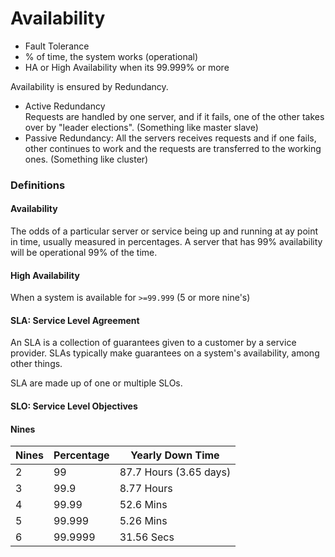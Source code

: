 # Availability

* Fault Tolerance
* % of time, the system works (operational)
* HA or High Availability when its 99.999% or more

Availability is ensured by Redundancy.

* Active Redundancy\
  Requests are handled by one server, and if it fails, one of the other takes over by "leader elections". (Something like master slave)
* Passive Redundancy: All the servers receives requests and if one fails, other continues to work and the requests are transferred to the working ones. (Something like cluster)

### Definitions

#### Availability

The odds of a particular server or service being up and running at ay point in time, usually measured in percentages. A server that has 99% availability will be operational 99% of the time.

#### High Availability

When a system is available for `>=99.999` (5 or more nine's)

#### SLA: Service Level Agreement

An SLA is a collection of guarantees given to a  customer by a service provider. SLAs typically make guarantees on a system's availability, among other things.&#x20;

SLA are made up of one or multiple SLOs.

#### SLO: Service Level Objectives

#### Nines

| Nines | Percentage | Yearly Down Time       |
| ----- | ---------- | ---------------------- |
| 2     | 99         | 87.7 Hours (3.65 days) |
| 3     | 99.9       | 8.77 Hours             |
| 4     | 99.99      | 52.6 Mins              |
| 5     | 99.999     | 5.26 Mins              |
| 6     | 99.9999    | 31.56 Secs             |
